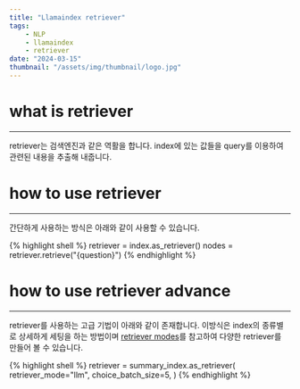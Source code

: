 ```yaml
---
title: "Llamaindex retriever"
tags:
    - NLP
    - llamaindex
    - retriever
date: "2024-03-15"
thumbnail: "/assets/img/thumbnail/logo.jpg"
---
```


# what is retriever
---
retriever는 검색엔진과 같은 역활을 합니다. index에 있는 값들을 query를 이용하여 관련된 내용을 추출해 내줍니다.

# how to use retriever
---
간단하게 사용하는 방식은 아래와 같이 사용할 수 있습니다.

{% highlight shell %}
retriever = index.as_retriever()
nodes = retriever.retrieve("{question}")
{% endhighlight %}

# how to use retriever advance
---
retriever를 사용하는 고급 기법이 아래와 같이 존재합니다. 이방식은 index의 종류별로 상세하게 세팅을 하는 방법이며 [retriever modes](https://docs.llamaindex.ai/en/stable/module_guides/querying/retriever/retriever_modes/)를 참고하여 다양한 retriever를 만들어 볼 수 있습니다.

{% highlight shell %}
retriever = summary_index.as_retriever(
    retriever_mode="llm",
    choice_batch_size=5,
)
{% endhighlight %}